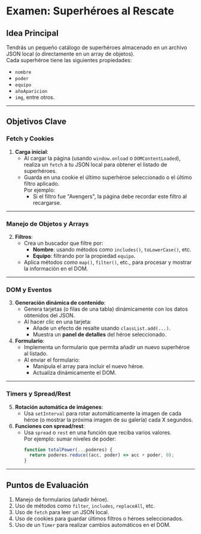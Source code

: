 # Examen: Superhéroes al Rescate

## Idea Principal

Tendrás un pequeño catálogo de superhéroes almacenado en un archivo JSON local (o directamente en un array de objetos).  
Cada superhéroe tiene las siguientes propiedades:  
- `nombre`
- `poder`
- `equipo`
- `añoAparicion`
- `img`, entre otros.

---

## Objetivos Clave

### Fetch y Cookies
1. **Carga inicial**:  
   - Al cargar la página (usando `window.onload` o `DOMContentLoaded`), realiza un `fetch` a tu JSON local para obtener el listado de superhéroes.
   - Guarda en una cookie el último superhéroe seleccionado o el último filtro aplicado.  
     Por ejemplo:  
     - Si el filtro fue "Avengers", la página debe recordar este filtro al recargarse.

---

### Manejo de Objetos y Arrays
2. **Filtros**:  
   - Crea un buscador que filtre por:
     - **Nombre**: usando métodos como `includes()`, `toLowerCase()`, etc.
     - **Equipo**: filtrando por la propiedad `equipo`.  
   - Aplica métodos como `map()`, `filter()`, etc., para procesar y mostrar la información en el DOM.

---

### DOM y Eventos
3. **Generación dinámica de contenido**:  
   - Genera tarjetas (o filas de una tabla) dinámicamente con los datos obtenidos del JSON.  
   - Al hacer clic en una tarjeta:
     - Añade un efecto de resalte usando `classList.add(...)`.
     - Muestra un **panel de detalles** del héroe seleccionado.  
4. **Formulario**:  
   - Implementa un formulario que permita añadir un nuevo superhéroe al listado.  
   - Al enviar el formulario:  
     - Manipula el array para incluir el nuevo héroe.
     - Actualiza dinámicamente el DOM.

---

### Timers y Spread/Rest
5. **Rotación automática de imágenes**:  
   - Usa `setInterval` para rotar automáticamente la imagen de cada héroe (o mostrar la próxima imagen de su galería) cada X segundos.  
6. **Funciones con spread/rest**:  
   - Usa `spread` o `rest` en una función que reciba varios valores.  
     Por ejemplo: sumar niveles de poder:  
     ```javascript
     function totalPower(...poderes) {
       return poderes.reduce((acc, poder) => acc + poder, 0);
     }
     ```

---

## Puntos de Evaluación

1. Manejo de formularios (añadir héroe).
2. Uso de métodos como `filter`, `includes`, `replaceAll`, etc.
3. Uso de `fetch` para leer un JSON local.
4. Uso de cookies para guardar últimos filtros o héroes seleccionados.
5. Uso de un `Timer` para realizar cambios automáticos en el DOM.

